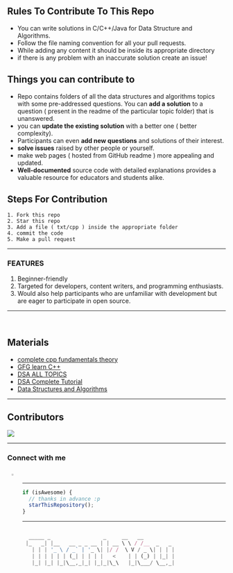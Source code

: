 
## Rules To Contribute To This Repo

- You can write solutions in C/C++/Java for Data Structure and Algorithms.
- Follow the file naming convention for all your pull requests.
- While adding any content it should be inside its appropriate directory
- if there is any problem with an inaccurate solution create an issue!


## Things you can contribute to

- Repo contains folders of all the data structures and algorithms topics with some pre-addressed questions. You can **add a solution** to a question ( present in the readme of the particular topic folder) that is unanswered.
- you can **update the existing solution** with a better one ( better complexity).
- Participants can even **add new questions** and solutions of their interest.
- **solve issues** raised by other people or yourself.
- make web pages ( hosted from GitHub readme ) more appealing and updated.
- **Well-documented** source code with detailed explanations provides a valuable resource for educators and students alike.

## Steps For Contribution

    1. Fork this repo
    2. Star this repo
    3. Add a file ( txt/cpp ) inside the appropriate folder
    4. commit the code
    5. Make a pull request

---

### FEATURES

1. Beginner-friendly
2. Targeted for developers, content writers, and programming enthusiasts.
3. Would also help participants who are unfamiliar with development but are eager to participate in open source.

---

<br>

## Materials

- [complete cpp fundamentals theory](https://github.com/Sushreesatarupa/Description-of-dsa60/blob/main/C%2B%2B%20theory.html)
- [GFG learn C++](https://practice.geeksforgeeks.org/courses/fork-cpp)
- [DSA ALL TOPICS](https://www.geeksforgeeks.org/data-structures)
- [DSA Complete Tutorial](https://www.scaler.com/topics/data-structures/)
- [Data Structures and Algorithms](https://prepinsta.com/data-structures/)

---

## Contributors

<a href="https://github.com/dubeyprashant1">
  <img src="https://github.com/dubeyprashant1" />
</a>

---

### Connect with me

<p>
<a href="https://www.linkedin.com/in/prashant-kumar-dubey-989717251/">
  <img align="left" alt="Sunny's LinkdeIn" width="3%" style="margin:10px" src="https://cdn.jsdelivr.net/npm/simple-icons@v3/icons/linkedin.svg" />
</a>  
  
<br>

---

```javascript
if (isAwesome) {
  // thanks in advance :p
  starThisRepository();
}
```

---

```javascript

  _____ _                 _     __   __
 |_   _| |__   __ _ _ __ | | __ \ \ / /__  _   _
   | | | '_ \ / _` | '_ \| |/ /  \ V / _ \| | | |
   | | | | | | (_| | | | |   <    | | (_) | |_| |
   |_| |_| |_|\__,_|_| |_|_|\_\   |_|\___/ \__,_|


```


